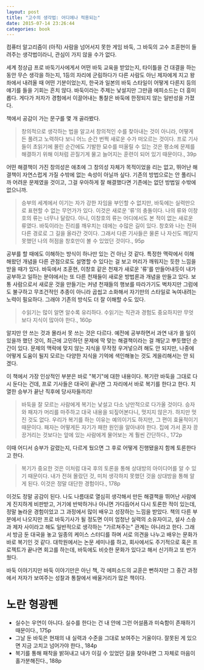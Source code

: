 ```yaml
---
layout: post
title: "고수의 생각법: 어디에나 적용되는"
date: 2015-07-14 23:26:44
categories: book
---
```


컴퓨터 알고리즘이 (아직) 사람을 넘어서지 못한 게임 바둑, 그 바둑의 고수 조훈현이 들려주는 생각법이라니, 관심이 가지 않을 수가 없다.

세계 정상급 프로 바둑기사에게서 어떤 바둑 교육을 받았는지, 타이틀을 건 대결을 하는 동안 무슨 생각을 하는지, 1등의 자리에 군림하다가 다른 사람도 아닌 제자에게 지고 왕좌에서 내려올 때 어떤 기분이었는지, 한국과 일본의 바둑 스타일이 어떻게 다른지 등의 얘기를 들을 기회는 흔치 않다. 바둑이라는 주제는 낯설지만 그만큼 에피소드는 더 흥미롭다. 게다가 저자가 경험에서 이끌어내는 통찰은 바둑에 한정되지 않는 일반성을 가졌다.

책에서 공감이 가는 문구를 몇 개 골라봤다.

> 창의적으로 생각하는 법을 알고서 창의적인 수를 찾아내는 것이 아니라, 어떻게든 풀려고 노력하다 보니 어느 순간 번쩍 새로운 수가 떠오르는 것이다. 프로 기사들이 초읽기에 몰린 순간에도 기발한 묘수를 떠올릴 수 있는 것은 평소에 문제를 해결하기 위해 이처럼 끈질기게 물고 늘어지는 훈련이 되어 있기 때문이다., 39p

어떤 해결책이 가진 창의성은 애초에 그 창의성 자체가 목적이었을 리는 없고, 뛰어난 해결책이 자연스럽게 가질 수밖에 없는 속성이 아닐까 싶다. 기존의 방법으로는 안 풀리니까 어려운 문제였을 것이고, 그걸 우아하게 잘 해결했다면 기존에는 없던 방법일 수밖에 없으니까.

> 승부의 세계에서 이기는 자가 강한 자임을 부인할 수 없지만, 바둑에는 실력만으로 표현할 수 없는 무언가가 있다. 이것은 새로운 '류'의 충돌이다. 나의 류와 이창호의 류는 너무나 달랐다. 아니, 이창호의 류는 어디에서도 본 적이 없는 새로운 류였다. 바둑이라는 진리를 깨우치는 데에는 수많은 길이 있다. 창호와 나는 전혀 다른 경로로 그 길을 올라간 것이다. 그래서 다른 기사들은 물론 나 자신도 깨닫지 못했던 나의 허점을 창호만이 볼 수 있었던 것이다., 95p

공부를 할 때에도 이해하는 방식이 하나만 있는 건 아닌 것 같다. 특정한 맥락에서 이해해왔던 개념을 다른 관점으로도 설명할 수 있다는 걸 보고 머리가 깨워지는 듯한 느낌을 받을 때가 있다. 바둑에서 조훈현, 이창호 같은 천재가 새로운 '류'를 만들어내듯이 내가 공부하고 일하는 분야에서는 또 다른 천재들이 새로운 방법론과 개념을 만들고 있다. 보통 사람으로서 새로운 것을 만들기는 커녕 천재들의 행보를 따라가기도 벅차지만 그럼에도 불구하고 무조건적인 추종이 아니라 곱씹고 소화해서 자기만의 스타일로 녹여내려는 노력이 필요하다. 그래야 기존의 방식도 더 잘 이해할 수도 있다.

> 수읽기는 많이 알면 알수록 유리하다. 수읽기는 직관과 경험도 중요하지만 무엇보다 지식이 많아야 한다., 160p

알지만 안 쓰는 것과 몰라서 못 쓰는 것은 다르다. 예전에 공부하면서 과연 내가 쓸 일이 있을까 했던 것이, 최근에 고민하던 문제에 딱 맞는 해결책이라는 걸 깨닫고 뿌듯했던 순간이 있다. 문제의 맥락에 맞지 않는 지식을 무작정 우겨넣으려 해도 안 되지만, 나중에 어떻게 도움이 될지 모르는 다양한 지식을 기억에 색인해놓는 것도 게을리해서는 안 되겠다.

이 책에서 가장 인상적인 부분은 바로 "복기"에 대한 내용이다. 복기란 바둑을 그대로 다시 둔다는 건데, 프로 기사들은 대국이 끝나면 그 자리에서 바로 복기를 한다고 한다. 치열한 승부가 끝난 직후에 당사자들끼리!

> 바둑을 잘 모르는 사람에게 복기는 낯설고 다소 낭만적으로 다가올 것이다. 승자와 패자가 머리를 마주하고 대국 내용을 되짚어본다니, 멋지지 않은가. 하지만 멋진 것도 없다. 우리가 복기를 하는 이유는 예의이기도 하지만, 그 편이 효율적이기 때문이다. 패자는 어떻게든 자기가 패한 원인을 알아내야 한다. 집에 가서 혼자 끙끙거리는 것보다는 앞에 있는 사람에게 물어보는 게 훨씬 간단하다., 172p

이때 어디서 승부가 갈렸는지, 다르게 뒀으면 그 후로 어떻게 진행됐을지 함께 토론한다고 한다.

> 복기가 중요한 것은 이처럼 대국 후의 토론을 통해 상대방의 아이디어를 알 수 있기 때문이다. 내가 전혀 몰랐던 것, 미처 생각하지 못했던 것을 상대방을 통해 알게 된다. 이것은 정말 대단한 경험이다., 178p

이것도 정말 공감이 된다. 나도 나름대로 열심히 생각해서 만든 해결책을 뛰어난 사람에게 진지하게 비판받고, 거기에 반박하거나 아니면 가다듬어서 다시 토론한 적이 있는데, 정말 놀라운 경험이었고 그 과정에서 많이 배우고 성장하는 느낌을 받았다. 책의 다른 부분에서 나오지만 프로 바둑기사가 될 정도면 이미 엄청난 실력의 소유자이고, 설사 스승과 제자 사이라고 해도 일반적으로 생각하는 "가르쳐주는" 관계는 아니라고 한다. 그래서 방금 둔 대국을 놓고 일종의 케이스 스터디를 하며 서로 의견을 나누고 배우는 문화가 바로 복기인 것 같다. 대학원에서는 논문 세미나를 하고, 회사에서도 주기적으로 혹은 프로젝트가 끝나면 회고를 하는데, 바둑에도 비슷한 문화가 있다고 해서 신기하고 또 반가웠다.

바둑 이야기지만 바둑 이야기만은 아닌 책, 각 에피소드의 교훈은 뻔하지만 그 중간 과정에서 저자가 보여주는 성찰과 통찰에서 배울거리가 많은 책이다.

# 노란 형광펜

- 실수는 우연이 아니다. 실수를 한다는 건 내 안에 그런 어설픔과 미숙함이 존재하기 때문이다., 175p
- 그날 둔 바둑은 현재의 내 실력과 수준을 그대로 보여주는 거울이다. 잘못된 게 있으면 지금 고치고 넘어가야 한다., 184p
- 복기를 통해 패착을 밝혀내고 내가 이길 수 있었던 길을 찾아내면 그 자체로 마음이 홀가분해진다., 188p